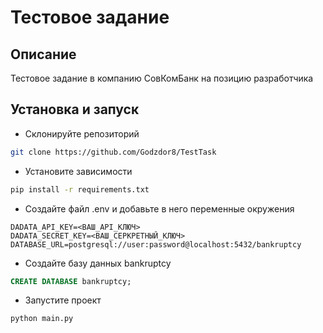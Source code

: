 # Тестовое задание
## Описание
Тестовое задание в компанию СовКомБанк на позицию разработчика 

## Установка и запуск
- Склонируйте репозиторий

``` bash
git clone https://github.com/Godzdor8/TestTask
```
- Установите зависимости

``` bash 
pip install -r requirements.txt
```

- Создайте файл .env и добавьте в него переменные окружения

``` .env
DADATA_API_KEY=<ВАШ_API_КЛЮЧ>
DADATA_SECRET_KEY=<ВАШ_СЕРКРЕТНЫЙ_КЛЮЧ>
DATABASE_URL=postgresql://user:password@localhost:5432/bankruptcy
```
- Создайте базу данных bankruptcy

``` sql
CREATE DATABASE bankruptcy;
```
- Запустите проект

``` bash
python main.py
```